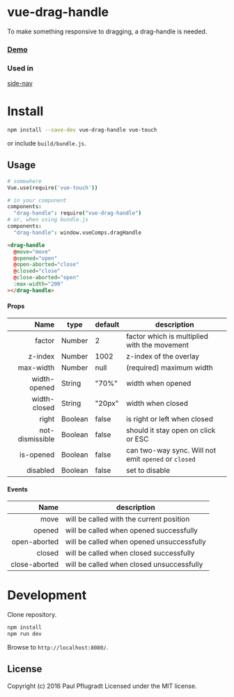 # vue-drag-handle

To make something responsive to dragging, a drag-handle is needed.

### [Demo](https://vue-comps.github.io/vue-drag-handle)

### Used in
[side-nav](https://vue-comps.github.io/vue-side-nav)

# Install

```sh
npm install --save-dev vue-drag-handle vue-touch
```
or include `build/bundle.js`.

## Usage
```coffee
# somewhere
Vue.use(require('vue-touch'))

# in your component
components:
  "drag-handle": require("vue-drag-handle")
# or, when using bundle.js
components:
  "drag-handle": window.vueComps.dragHandle
```
```html
<drag-handle
  @move="move"
  @opened="open"
  @open-aborted="close"
  @closed="close"
  @close-aborted="open"
  :max-width="200"
></drag-handle>
```
#### Props
| Name | type | default | description |
| ---:| --- | ---| --- |
| factor | Number | 2 | factor which is multiplied with the movement |
| z-index | Number | 1002 | z-index of the overlay |
| max-width | Number | null | (required) maximum width |
| width-opened | String | "70%" | width when opened |
| width-closed | String | "20px" | width when closed |
| right | Boolean | false | is right or left when closed |
| not-dismissible | Boolean | false | should it stay open on click or ESC |
| is-opened | Boolean |  false | can two-way sync. Will not emit `opened` or `closed` |
| disabled | Boolean |  false | set to disable |


#### Events
| Name |  description |
| ---:| --- |
| move |  will be called with the current position |
| opened |  will be called when opened successfully |
| open-aborted | will be called when opened unsuccessfully |
| closed |  will be called when closed successfully |
| close-aborted |  will be called when closed unsuccessfully |


# Development
Clone repository.
```sh
npm install
npm run dev
```
Browse to `http://localhost:8080/`.

## License
Copyright (c) 2016 Paul Pflugradt
Licensed under the MIT license.
